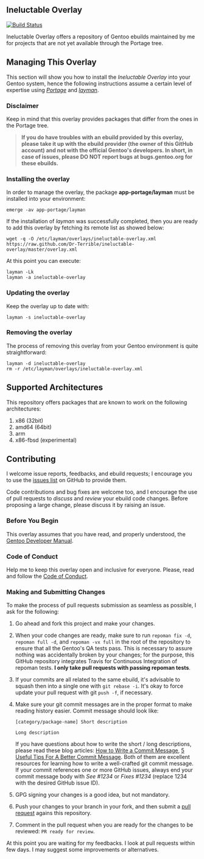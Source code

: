 ## Ineluctable Overlay

[![Build Status](https://travis-ci.org/Dr-Terrible/ineluctable-overlay.png)](https://travis-ci.org/Dr-Terrible/ineluctable-overlay)

Ineluctable Overlay offers a repository of Gentoo ebuilds maintained by me for projects that are not yet available through the Portage tree.

## Managing This Overlay

This section will show you how to install the _Ineluctable Overlay_ into your Gentoo system, hence the following instructions assume a certain level of expertise using [_Portage_](http://www.gentoo.org/doc/en/handbook/handbook-x86.xml?part=2&chap=1) and [_layman_]( http://layman.sourceforge.net).

### Disclaimer

Keep in mind that this overlay provides packages that differ from the ones in the Portage tree.

> **If you do have troubles with an ebuild provided by this overlay, please take it up with the ebuild provider (the owner of this GitHub account) and not with the official Gentoo's developers. In short, in case of issues, please DO NOT report bugs at bugs.gentoo.org for these ebuilds.**


### Installing the overlay

In order to manage the overlay, the package **app-portage/layman** must be installed into your environment:

```
emerge -av app-portage/layman
```

If the installation of _layman_ was successfully completed, then you are ready to add this overlay by fetching its remote list as showed below:

```
wget -q -O /etc/layman/overlays/ineluctable-overlay.xml https://raw.github.com/Dr-Terrible/ineluctable-overlay/master/overlay.xml
```

At this point you can execute:

```
layman -Lk
layman -a ineluctable-overlay
```


### Updating the overlay

Keep the overlay up to date with:

```
layman -s ineluctable-overlay
```


### Removing the overlay

The process of removing this overlay from your Gentoo environment is quite straightforward:

```
layman -d ineluctable-overlay
rm -r /etc/layman/overlays/ineluctable-overlay.xml
```

## Supported Architectures

This repository offers packages that are known to work on the following architectures:

1. x86 (32bit)
2. amd64 (64bit)
3. arm
4. x86-fbsd (experimental)


## Contributing

I welcome issue reports, feedbacks, and ebuild requests; I encourage you to use
the [issues list](https://github.com/Dr-Terrible/ineluctable-overlay/issues) on GitHub to
provide them.

Code contributions and bug fixes are welcome too, and I encourage the use of
pull requests to _discuss_ and _review_ your ebuild code changes. Before
proposing a large change, please discuss it by raising an issue.

### Before You Begin

This overlay assumes that you have read, and properly understood, the
[Gentoo Developer Manual](https://devmanual.gentoo.org).

### Code of Conduct

Help me to keep this overlay open and inclusive for everyone. Please, read and
follow the [Code of Conduct](CODE_OF_CONDUCT.md).

### Making and Submitting Changes

To make the process of pull requests submission as seamless as possible, I ask
for the following:

1. Go ahead and fork this project and make your changes.
2. When your code changes are ready, make sure to run `repoman fix -d`,
   `repoman full -d`, and `repoman -vx full` in the root of the repository to
   ensure that all the Gentoo's QA tests pass. This is necessary to assure
   nothing was accidentally broken by your changes; for the purpose, this GitHub
   repository integrates Travis for Continuous Integration of repoman tests.
   **I only take pull requests with passing repoman tests**.
3. If your commits are all related to the same ebuild, it's advisable to squash
   then into a single one with `git rebase -i`. It's okay to force update your
   pull request with git `push -f`, if necessary.
4. Make sure your git commit messages are in the proper format to make reading
   history easier. Commit message should look like:

   ```
   [category/package-name] Short description

   Long description
   ```

   If you have questions about how to write the short / long descriptions, please
   read these blog articles: [How to Write a Commit Message](http://chris.beams.io/posts/git-commit),
   [5 Useful Tips For A Better Commit Message](https://robots.thoughtbot.com/5-useful-tips-for-a-better-commit-message). Both of them are excellent resources for learning how to write a
   well-crafted git commit message. If your commit references one or more GitHub
   issues, always end your commit message body with _See #1234_ or _Fixes #1234_
   (replace 1234 with the desired GitHub issue ID).
5. GPG signing your changes is a good idea, but not mandatory.
6. Push your changes to your branch in your fork, and then submit a
   [pull request](https://help.github.com/send-pull-requests) agains this
   repository.
7. Comment in the pull request when you are ready for the changes to be
   reviewed: `PR ready for review`.

At this point you are waiting for my feedbacks. I look at pull requests within
few days. I may suggest some improvements or alternatives.
